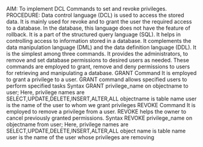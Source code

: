AIM: 
To implement DCL Commands to set and revoke privileges. 
PROCEDURE: 
Data control language (DCL) is used to access the stored data. It is mainly used for revoke and to grant the user the required access to a database. In the database, this language does not have the feature of rollback. 
It is a part of the structured query language (SQL). 
It helps in controlling access to information stored in a database. It complements the data manipulation language (DML) and the data definition language (DDL). 
It is the simplest among three commands. 
It provides the administrators, to remove and set database permissions to desired users as needed. 
These commands are employed to grant, remove and deny permissions to users for retrieving and manipulating a database. 
GRANT Command 
It is employed to grant a privilege to a user. GRANT command allows specified users to perform specified tasks 
Syntax 
GRANT privilege_name on objectname to user; Here, privilege names are SELECT,UPDATE,DELETE,INSERT,ALTER,ALL objectname is table name 
user is the name of the user to whom we grant privileges 
REVOKE Command 
It is employed to remove a privilege from a user. REVOKE helps the owner to cancel previously granted permissions. 
Syntax 
 REVOKE privilege_name on objectname from user; Here, privilege names are SELECT,UPDATE,DELETE,INSERT,ALTER,ALL 
object name is table name user is the name of the user whose privileges are removing 
 
